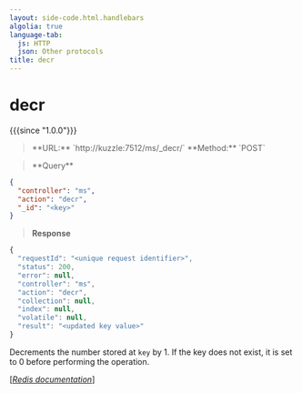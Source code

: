 ```yaml
---
layout: side-code.html.handlebars
algolia: true
language-tab:
  js: HTTP
  json: Other protocols
title: decr
---
```


# decr

{{{since "1.0.0"}}}



<blockquote class="js">
<p>
**URL:** `http://kuzzle:7512/ms/_decr/<key>`  
**Method:** `POST`  
</p>
</blockquote>

<blockquote class="json">
<p>
**Query**
</p>
</blockquote>


```json
{
  "controller": "ms",
  "action": "decr",
  "_id": "<key>"
}
```

>**Response**

```javascript
{
  "requestId": "<unique request identifier>",
  "status": 200,
  "error": null,
  "controller": "ms",
  "action": "decr",
  "collection": null,
  "index": null,
  "volatile": null,
  "result": "<updated key value>"
}
```

Decrements the number stored at `key` by 1. If the key does not exist, it is set to 0 before performing the operation.

[[_Redis documentation_]](https://redis.io/commands/decr)
